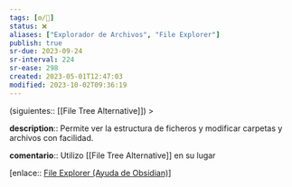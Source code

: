 ```yaml
---
tags: [⚙️/🔌]
status: ❌
aliases: ["Explorador de Archivos", "File Explorer"]
publish: true
sr-due: 2023-09-24
sr-interval: 224
sr-ease: 298
created: 2023-05-01T12:47:03
modified: 2023-10-02T09:36:19
---
```


(siguientes:: [[File Tree Alternative]]) >

**description**:: Permite ver la estructura de ficheros y modificar carpetas y archivos con facilidad.

**comentario**:: Utilizo [[File Tree Alternative]] en su lugar

[enlace:: [File Explorer (Ayuda de Obsidian)](https://help.obsidian.md/Plugins/File+explorer)]

